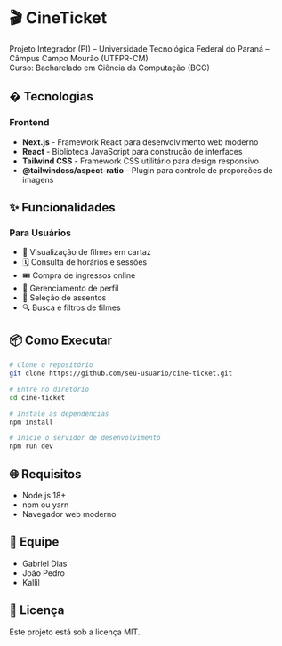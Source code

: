 # 🎬 CineTicket

Projeto Integrador (PI) – Universidade Tecnológica Federal do Paraná – Câmpus Campo Mourão (UTFPR-CM)  
Curso: Bacharelado em Ciência da Computação (BCC)

## � Tecnologias

### Frontend
- **Next.js** - Framework React para desenvolvimento web moderno
- **React** - Biblioteca JavaScript para construção de interfaces
- **Tailwind CSS** - Framework CSS utilitário para design responsivo
- **@tailwindcss/aspect-ratio** - Plugin para controle de proporções de imagens

## ✨ Funcionalidades

### Para Usuários
- 🎥 Visualização de filmes em cartaz
- 🗓️ Consulta de horários e sessões
- 🎟️ Compra de ingressos online
- 👤 Gerenciamento de perfil
- 💺 Seleção de assentos
- 🔍 Busca e filtros de filmes

## 📦 Como Executar

```bash
# Clone o repositório
git clone https://github.com/seu-usuario/cine-ticket.git

# Entre no diretório
cd cine-ticket

# Instale as dependências
npm install

# Inicie o servidor de desenvolvimento
npm run dev
```

## 🌐 Requisitos

- Node.js 18+
- npm ou yarn
- Navegador web moderno

## 👥 Equipe

- Gabriel Dias
- João Pedro
- Kallil

## 📄 Licença

Este projeto está sob a licença MIT.
